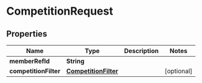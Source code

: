 

# CompetitionRequest



## Properties

| Name | Type | Description | Notes |
|------------ | ------------- | ------------- | -------------|
|**memberRefId** | **String** |  |  |
|**competitionFilter** | [**CompetitionFilter**](CompetitionFilter.md) |  |  [optional] |



